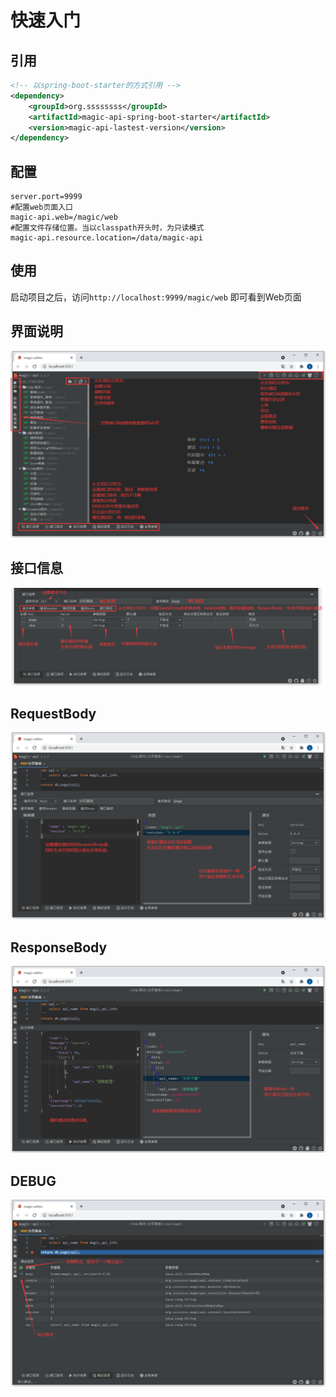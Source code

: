 # 快速入门

## 引用
```xml
<!-- 以spring-boot-starter的方式引用 -->
<dependency>
	<groupId>org.ssssssss</groupId>
	<artifactId>magic-api-spring-boot-starter</artifactId>
    <version>magic-api-lastest-version</version>
</dependency>
```

## 配置
```properties
server.port=9999
#配置web页面入口
magic-api.web=/magic/web
#配置文件存储位置。当以classpath开头时，为只读模式
magic-api.resource.location=/data/magic-api
```
## 使用
启动项目之后，访问`http://localhost:9999/magic/web` 即可看到Web页面

## 界面说明
![界面说明](/images/page_index_comment.png "界面说明")
## 接口信息
![接口信息](/images/api_info_base.png "接口信息")
## RequestBody
![RequestBody](/images/api_info_request_body.png "RequestBody")
## ResponseBody
![ResponseBody](/images/api_info_response_body.png "ResponseBody")
## DEBUG
![DEBUG](/images/debug_comment.png "DEBUG")